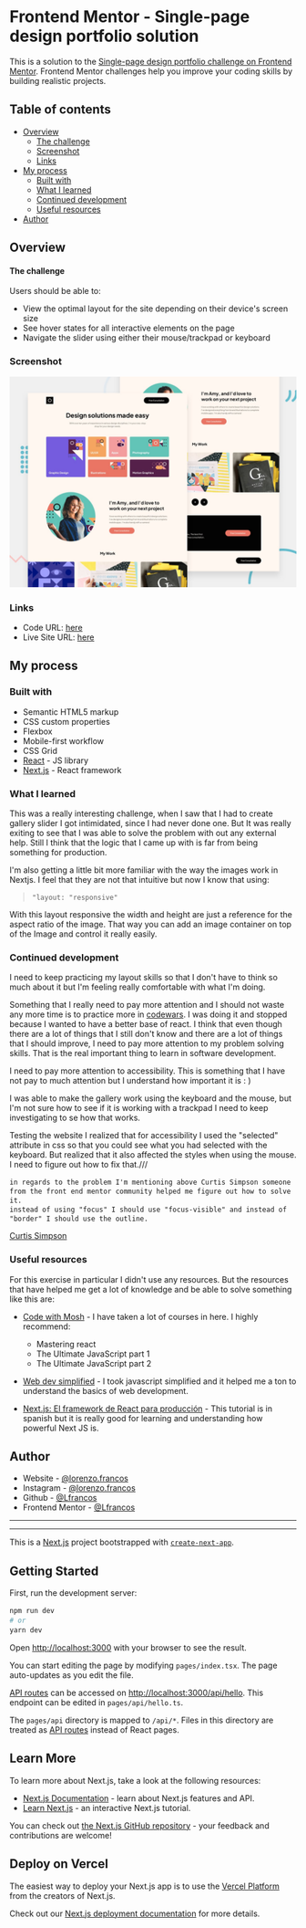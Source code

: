 # Frontend Mentor - Single-page design portfolio solution

This is a solution to the [Single-page design portfolio challenge on Frontend Mentor](https://www.frontendmentor.io/challenges/singlepage-design-portfolio-2MMhyhfKVo). Frontend Mentor challenges help you improve your coding skills by building realistic projects.

## Table of contents

- [Overview](#overview)
  - [The challenge](#the-challenge)
  - [Screenshot](#screenshot)
  - [Links](#links)
- [My process](#my-process)
  - [Built with](#built-with)
  - [What I learned](#what-i-learned)
  - [Continued development](#continued-development)
  - [Useful resources](#useful-resources)
- [Author](#author)


## Overview

#### The challenge

Users should be able to:

- View the optimal layout for the site depending on their device's screen size
- See hover states for all interactive elements on the page
- Navigate the slider using either their mouse/trackpad or keyboard

### Screenshot

![](./public/assets/preview.jpg)


### Links

- Code URL: [here](https://github.com/Lfrancos/fm-sp-portafolio)
- Live Site URL: [here](https://fm-sp-portafolio.vercel.app/)

## My process

### Built with

- Semantic HTML5 markup
- CSS custom properties
- Flexbox
- Mobile-first workflow
- CSS Grid
- [React](https://reactjs.org/) - JS library
- [Next.js](https://nextjs.org/) - React framework


### What I learned

This was a really interesting challenge, when I saw that I had to create gallery slider I got intimidated, since I had never done one. But It was really exiting to see that I was able to solve the problem with out any external help. Still I think that the logic that I came up with is far from being something for production.

I'm also getting a little bit more familiar with the way the images work in Nextjs. I feel that they are not that intuitive but now I know that using:
>```
> "layout: "responsive"
> ```
With this layout responsive the width and height are just a reference for the aspect ratio of the image. That way you can add an image container on top of the Image and control it really easily.


### Continued development

I need to keep practicing my layout skills so that I don't have to think so much about it but I'm feeling really comfortable with what I'm doing.

Something that I really need to pay more attention and I should not waste any more time is to practice more in [codewars](https://www.codewars.com/). I was doing it and stopped because I wanted to have a better base of react. I think that even though there are a lot of things that I still don't know and there are a lot of things that I should improve, I need to pay more attention to my problem solving skills. That is the real important thing to learn in software development.


I need to pay more attention to accessibility. This is something that I have not pay to much attention but I understand how important it is : )

I was able to make the gallery work using the keyboard and the mouse, but I'm not sure how to see if it is working with a trackpad I need to keep investigating to se how that works.

Testing the website I realized that for accessibility I used the "selected" attribute in css so that you could see what you had selected with the keyboard. But realized that it also affected the styles when using the mouse. I need to figure out how to fix that.///
```
in regards to the problem I'm mentioning above Curtis Simpson someone from the front end mentor community helped me figure out how to solve it.
instead of using "focus" I should use "focus-visible" and instead of "border" I should use the outline.
```
[Curtis Simpson](https://www.frontendmentor.io/profile/crsimpson5)

### Useful resources

For this exercise in particular I didn't use any resources. But the resources that have helped me get a lot of knowledge and be able to solve something like this are:

- [Code with Mosh](https://codewithmosh.com/) - I have taken a lot of courses in here. I highly recommend:

  - Mastering react
  - The Ultimate JavaScript part 1
  - The Ultimate JavaScript part 2

- [Web dev simplified](https://courses.webdevsimplified.com/) - I took javascript simplified and it helped me a ton to understand the basics of web development.

- [Next.js: El framework de React para producción](https://www.udemy.com/course/nextjs-fh/learn/lecture/30687624) - This tutorial is in spanish but it is really good for learning and understanding how powerful Next JS is.
## Author

- Website - [@lorenzo.francos](https://www.lorenzofrancos.com)
- Instagram - [@lorenzo.francos](https://www.instagram.com/lorenzo.francos/?hl=en)
- Github - [@Lfrancos](https://github.com/Lfrancos)
- Frontend Mentor - [@Lfrancos](https://www.frontendmentor.io/profile/Lfrancos)





---
---




This is a [Next.js](https://nextjs.org/) project bootstrapped with [`create-next-app`](https://github.com/vercel/next.js/tree/canary/packages/create-next-app).

## Getting Started

First, run the development server:

```bash
npm run dev
# or
yarn dev
```

Open [http://localhost:3000](http://localhost:3000) with your browser to see the result.

You can start editing the page by modifying `pages/index.tsx`. The page auto-updates as you edit the file.

[API routes](https://nextjs.org/docs/api-routes/introduction) can be accessed on [http://localhost:3000/api/hello](http://localhost:3000/api/hello). This endpoint can be edited in `pages/api/hello.ts`.

The `pages/api` directory is mapped to `/api/*`. Files in this directory are treated as [API routes](https://nextjs.org/docs/api-routes/introduction) instead of React pages.

## Learn More

To learn more about Next.js, take a look at the following resources:

- [Next.js Documentation](https://nextjs.org/docs) - learn about Next.js features and API.
- [Learn Next.js](https://nextjs.org/learn) - an interactive Next.js tutorial.

You can check out [the Next.js GitHub repository](https://github.com/vercel/next.js/) - your feedback and contributions are welcome!

## Deploy on Vercel

The easiest way to deploy your Next.js app is to use the [Vercel Platform](https://vercel.com/new?utm_medium=default-template&filter=next.js&utm_source=create-next-app&utm_campaign=create-next-app-readme) from the creators of Next.js.

Check out our [Next.js deployment documentation](https://nextjs.org/docs/deployment) for more details.
